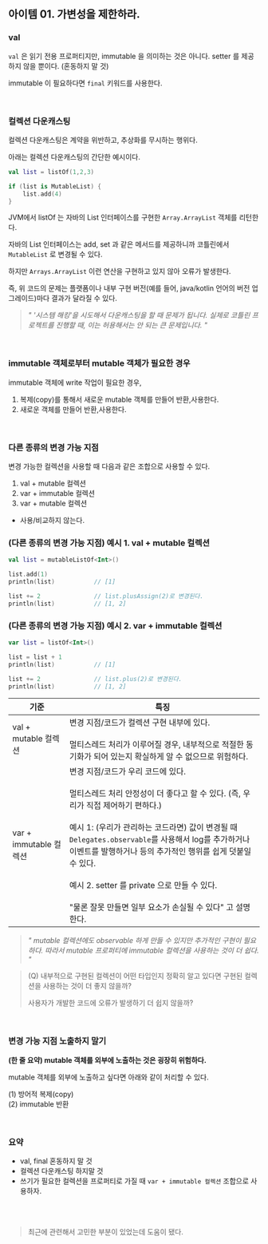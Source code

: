 ## 아이템 01. 가변성을 제한하라.

### val

`val` 은 읽기 전용 프로퍼티지만, immutable 을 의미하는 것은 아니다. setter 를 제공하지 않을 뿐이다. (혼동하지 말 것)

immutable 이 필요하다면 `final` 키워드를 사용한다.

<br>

### 컬렉션 다운캐스팅

컬렉션 다운캐스팅은 계약을 위반하고, 추상화를 무시하는 행위다.

아래는 컬렉션 다운캐스팅의 간단한 예시이다.

```kotlin
val list = listOf(1,2,3)

if (list is MutableList) {
    list.add(4)
}
```

JVM에서 listOf 는 자바의 List 인터페이스를 구현한 `Array.ArrayList` 객체를 리턴한다. 

자바의 List 인터페이스는 add, set 과 같은 메서드를 제공하니까 코틀린에서 `MutableList` 로 변경될 수 있다. 

하지만 `Arrays.ArrayList` 이런 연산을 구현하고 있지 않아 오류가 발생한다.

즉, 위 코드의 문제는 플랫폼이나 내부 구현 버전(예를 들어, java/kotlin 언어의 버전 업그레이드)마다 결과가 달라질 수 있다.

> *" '시스템 해킹'을 시도해서 다운캐스팅을 할 때 문제가 됩니다. 실제로 코틀린 프로젝트를 진행할 때, 이는 허용해서는 안 되는 큰 문제입니다. "*

<br>

### immutable 객체로부터 mutable 객체가 필요한 경우

immutable 객체에 write 작업이 필요한 경우,

1. 복제(copy)를 통해서 새로운 mutable 객체를 만들어 반환,사용한다.
2. 새로운 객체를 만들어 반환,사용한다.

<br>

### 다른 종류의 변경 가능 지점

변경 가능한 컬렉션을 사용할 때 다음과 같은 조합으로 사용할 수 있다.

1. val + mutable 컬렉션
2. var + immutable 컬렉션
3. var + mutable 컬렉션
  - 사용/비교하지 않는다.

### (다른 종류의 변경 가능 지점) 예시 1. val + mutable 컬렉션

```kotlin
val list = mutableListOf<Int>()

list.add(1) 
println(list)           // [1]

list += 2               // list.plusAssign(2)로 변경된다.
println(list)           // [1, 2]
```

### (다른 종류의 변경 가능 지점) 예시 2. var + immutable 컬렉션

```kotlin
var list = listOf<Int>()

list = list + 1
println(list)           // [1]

list += 2               // list.plus(2)로 변경된다.
println(list)           // [1, 2]
```

|기준|특징|
|-|-|
|val + mutable 컬렉션|변경 지점/코드가 컬렉션 구현 내부에 있다. <br><br> 멀티스레드 처리가 이루어질 경우, 내부적으로 적절한 동기화가 되어 있는지 확실하게 알 수 없으므로 위험하다.|
|var + immutable 컬렉션|변경 지점/코드가 우리 코드에 있다. <br><br> 멀티스레드 처리 안정성이 더 좋다고 할 수 있다. (즉, 우리가 직접 제어하기 편하다.) <br><br> 예시 1: (우리가 관리하는 코드라면) 값이 변경될 때 `Delegates.observable`를 사용해서 log를 추가하거나 이벤트를 발행하거나 등의 추가적인 행위를 쉽게 덧붙일 수 있다. <br><br> 예시 2. setter 를 private 으로 만들 수 있다. <br><br> "물론 잘못 만들면 일부 요소가 손실될 수 있다" 고 설명한다.|

> *" mutable 컬렉션에도 observable 하게 만들 수 있지만 추가적인 구현이 필요하다. 따라서 mutable 프로퍼티에 immutable 컬렉션을 사용하는 것이 더 쉽다. "*

> (Q) 내부적으로 구현된 컬렉션이 어떤 타입인지 정확히 알고 있다면 구현된 컬렉션을 사용하는 것이 더 좋지 않을까?
> 
> 사용자가 개발한 코드에 오류가 발생하기 더 쉽지 않을까?

<br>

### 변경 가능 지점 노출하지 말기

**(한 줄 요약) mutable 객체를 외부에 노출하는 것은 굉장히 위험하다.**

mutable 객체를 외부에 노출하고 싶다면 아래와 같이 처리할 수 있다.

(1) 방어적 복제(copy) <br>
(2) immutable 반환 <br>

<br>

### 요약

- val, final 혼동하지 말 것
- 컬렉션 다운캐스팅 하지말 것
- 쓰기가 필요한 컬렉션을 프로퍼티로 가질 때 `var + immutable 컬렉션` 조합으로 사용하자.

<br><br>

> 최근에 관련해서 고민한 부분이 있었는데 도움이 됐다.